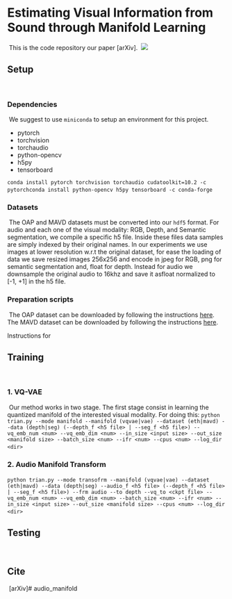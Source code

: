 # Estimating Visual Information from Sound through Manifold Learning
​
This is the code repository our paper [arXiv].
​
![](teaser.png)
​
## Setup
​
### Dependencies
​
We suggest to use `miniconda` to setup an environment for this project.
​
- pytorch
- torchvision
- torchaudio
- python-opencv
- h5py
- tensorboard


```conda install pytorch torchvision torchaudio cudatoolkit=10.2 -c pytorch```
​
```conda install python-opencv h5py tensorboard -c conda-forge```
​
### Datasets
​
The OAP and MAVD datasets must be converted into our `hdf5` format. For audio and each one of the visual modality: RGB, Depth, and Semantic segmentation, we compile a specific h5 file. Inside these files data samples are simply indexed by their original names.
In our experiments we use images at lower resolution w.r.t the original dataset, for ease the loading of data we save resized images 256x256 and encode in jpeg for RGB, png for semantic segmentation and, float for depth.
Instead for audio we downsample the original audio to 16khz and save it asfloat normalized to [-1, +1] in the h5 file.
​
### Preparation scripts
​
The OAP dataset can be downloaded by following the instructions [here](https://github.com/arunbalajeev/binaural-sound-perception). The MAVD dataset can be downloaded by following the instructions [here](https://github.com/robot-learning-freiburg/MM-DistillNet).

Instructions for 
​
## Training
​
### 1. VQ-VAE
​
Our method works in two stage. The first stage consist in learning the quantized manifold of the interested visual modality. For doing this:
​
```python trian.py --mode manifold --manifold (vqvae|vae) --dataset (eth|mavd) --data (depth|seg) (--depth_f <h5 file> | --seg_f <h5 file>) --vq_emb_num <num> --vq_emb_dim <num> --in_size <input size> --out_size <manifold size> --batch_size <num> --ifr <num> --cpus <num> --log_dir <dir>```
​
### 2. Audio Manifold Transform
​
```python trian.py --mode transofrm --manifold (vqvae|vae) --dataset (eth|mavd) --data (depth|seg) --audio_f <h5 file> (--depth_f <h5 file> | --seg_f <h5 file>) --frm audio --to depth --vq_to <ckpt file> --vq_emb_num <num> --vq_emb_dim <num> --batch_size <num> --ifr <num> --in_size <input size> --out_size <manifold size> --cpus <num> --log_dir <dir> ```
​
## Testing
​
## Cite
​
[arXiv]# audio_manifold
